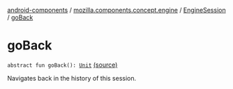 [android-components](../../index.md) / [mozilla.components.concept.engine](../index.md) / [EngineSession](index.md) / [goBack](./go-back.md)

# goBack

`abstract fun goBack(): `[`Unit`](https://kotlinlang.org/api/latest/jvm/stdlib/kotlin/-unit/index.html) [(source)](https://github.com/mozilla-mobile/android-components/blob/master/components/concept/engine/src/main/java/mozilla/components/concept/engine/EngineSession.kt#L411)

Navigates back in the history of this session.

